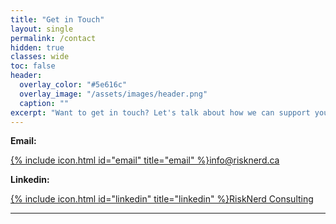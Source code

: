 ```yaml
---
title: "Get in Touch"
layout: single
permalink: /contact
hidden: true
classes: wide
toc: false
header:
  overlay_color: "#5e616c"
  overlay_image: "/assets/images/header.png"
  caption: ""
excerpt: "Want to get in touch? Let's talk about how we can support your business. Here's how to reach us:"    
---
```


**Email:**

[{% include icon.html id="email" title="email" %}](mailto:info@risknerd.ca)[info@risknerd.ca](mailto:info@risknerd.ca "Send us an email")

**Linkedin:**

[{% include icon.html id="linkedin" title="linkedin" %}](https://www.linkedin.com/company/risknerd)[RiskNerd Consulting](https://www.linkedin.com/company/risknerd "Connect on LinkedIn")

---